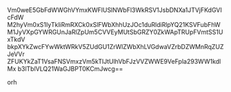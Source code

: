 Vm0weE5GbFdWWGhVYmxKWFlUSlNWbFl3WkRSV1JsbDNXa1JTVjFKdGVIcFdW
M2hyVm0xS1IyTkliRmRXCk0xSlFWbXhhUzJOc1duRldiRlpYQ21KSVFubFhW
M1JyVXpGYWRGUnJaRlZpUm5CVVEyMUtSbGRZY0ZkWApTRUpFVmtSS1UxTkdV
bkpXYkZwcFYwWktWRkV5ZUdGU1ZrWlZWbXhLVGdwaVZrbDZWMnRqZUZJeVVr
ZFUKYkZaT1VsaFNSVmxzVm5kTlJtUlhVbFJzVVZWWE9VeFpla293WW1kdlMx
b3lTblVLQ21WaGJBPT0KCmJwcg==

orh